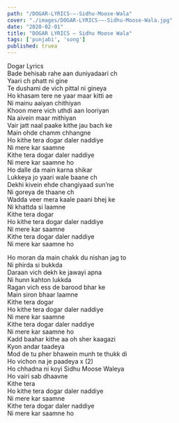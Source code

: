 ```yaml
---
path: "/DOGAR-LYRICS-–-Sidhu-Moose-Wala"
cover: "./images/DOGAR-LYRICS-–-Sidhu-Moose-Wala.jpg"
date: "2020-02-01"
title: "DOGAR LYRICS – Sidhu Moose Wala"
tags: ['punjabi', 'song']
published: truea
---
```

  
Dogar Lyrics  
Bade behisab rahe aan duniyadaari ch  
Yaari ch phatt ni gine  
Te dushami de vich pittal ni gineya  
Ho khasam tere ne yaar maar kitti ae  
Ni mainu aaiyan chithiyan  
Khoon mere vich uthdi aan looriyan  
Na aivein maar mithiyan  
Vair jatt naal paake kithe jau bach ke  
Main ohde chamm chhangne  
Ho kithe tera dogar daler naddiye  
Ni mere kar saamne  
Kithe tera dogar daler naddiye  
Ni mere kar saamne ho  
Ho dalle da main karna shikar  
Lukkeya jo yaari wale baane ch  
Dekhi kivein ehde changiyaad sun’ne  
Ni goreya de thaane ch  
Wadda veer mera kaale paani bhej ke  
Ni khattda si laamne  
Kithe tera dogar  
Ho kithe tera dogar daler naddiye  
Ni mere kar saamne  
Kithe tera dogar daler naddiye  
Ni mere kar saamne ho  
  
  
  
  
  
  
Ho moran da main chakk du nishan jag to  
Ni phirda si bukkda  
Daraan vich dekh ke jawayi apna  
Ni hunn kahton lukkda  
Ragan vich ess de barood bhar ke  
Main siron bhaar laamne  
Kithe tera dogar  
Ho kithe tera dogar daler naddiye  
Ni mere kar saamne  
Kithe tera dogar daler naddiye  
Ni mere kar saamne ho  
Kadd baahar kithe aa oh sher kaagazi  
Kyon andar taadeya  
Mod de tu pher bhawein munh te thukk di  
Ho vichon na je paadeya x (2)  
Ho chhadna ni koyi Sidhu Moose Waleya  
Ho vairi sab dhaavne  
Kithe tera  
Ho kithe tera dogar daler naddiye  
Ni mere kar saamne  
Kithe tera dogar daler naddiye  
Ni mere kar saamne ho  
